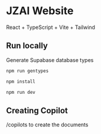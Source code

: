 # JZAI Website

React + TypeScript + Vite + Tailwind

## Run locally

Generate Supabase database types

```bash
npm run gentypes
```

```bash
npm install
```

```bash
npm run dev
```

## Creating Copilot
/copilots to create the documents
